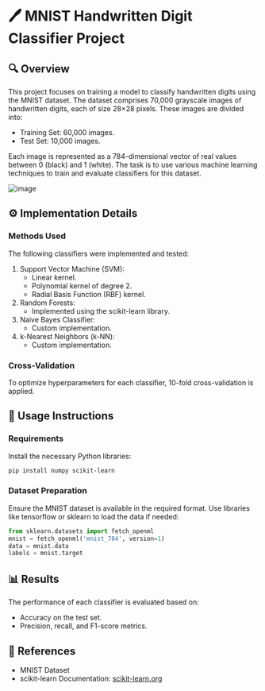 # 🖊️ MNIST Handwritten Digit Classifier Project

## 🔍 Overview

This project focuses on training a model to classify handwritten digits using the MNIST dataset. The dataset comprises 70,000 grayscale images of handwritten digits, each of size 28×28 pixels. These images are divided into:

- Training Set: 60,000 images.
- Test Set: 10,000 images.

Each image is represented as a 784-dimensional vector of real values between 0 (black) and 1 (white). The task is to use various machine learning techniques to train and evaluate classifiers for this dataset.

![image](https://github.com/user-attachments/assets/2816be61-17fc-43bf-ab8e-77c039a8a764)

## ⚙️ Implementation Details

### Methods Used

The following classifiers were implemented and tested:

1. Support Vector Machine (SVM):
    - Linear kernel.
    - Polynomial kernel of degree 2.
    - Radial Basis Function (RBF) kernel.
2. Random Forests:
    - Implemented using the scikit-learn library.
3. Naive Bayes Classifier:
    - Custom implementation.
4. k-Nearest Neighbors (k-NN):
    - Custom implementation.

### Cross-Validation

To optimize hyperparameters for each classifier, 10-fold cross-validation is applied.

## 🚀 Usage Instructions

### Requirements

Install the necessary Python libraries:
```bash
pip install numpy scikit-learn
```


### Dataset Preparation

Ensure the MNIST dataset is available in the required format. Use libraries like tensorflow or sklearn to load the data if needed:

```python
from sklearn.datasets import fetch_openml
mnist = fetch_openml('mnist_784', version=1)
data = mnist.data
labels = mnist.target
```

## 📊 Results

The performance of each classifier is evaluated based on:

- Accuracy on the test set.
- Precision, recall, and F1-score metrics.


## 📂 References

- MNIST Dataset
- scikit-learn Documentation: [scikit-learn.org](https://scikit-learn.org/stable/)

